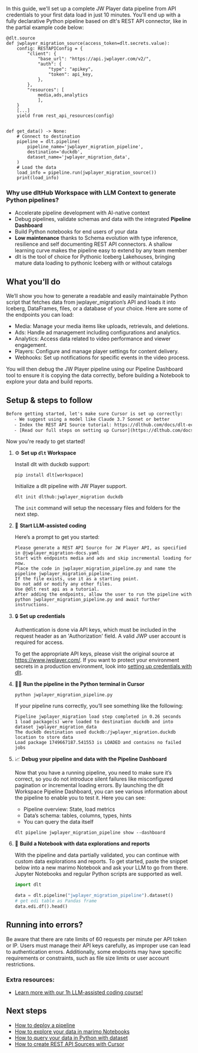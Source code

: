 In this guide, we'll set up a complete JW Player data pipeline from API credentials to your first data load in just 10 minutes. You'll end up with a fully declarative Python pipeline based on dlt's REST API connector, like in the partial example code below:

```python-outcome
@dlt.source
def jwplayer_migration_source(access_token=dlt.secrets.value):
    config: RESTAPIConfig = {
        "client": {
            "base_url": "https://api.jwplayer.com/v2/",
            "auth": {
                "type": "apikey",
                "token": api_key,
            },
        },
        "resources": [
            media,ads,analytics
            ],
    }
    [...]
    yield from rest_api_resources(config)


def get_data() -> None:
    # Connect to destination
    pipeline = dlt.pipeline(
        pipeline_name='jwplayer_migration_pipeline',
        destination='duckdb',
        dataset_name='jwplayer_migration_data', 
    )
    # Load the data
    load_info = pipeline.run(jwplayer_migration_source())
    print(load_info) 
```

### Why use dltHub Workspace with LLM Context to generate Python pipelines?

- Accelerate pipeline development with AI-native context
- Debug pipelines, validate schemas and data with the integrated **Pipeline Dashboard**
- Build Python notebooks for end users of your data
- **Low maintenance** thanks to Schema evolution with type inference, resilience and self documenting REST API connectors. A shallow learning curve makes the pipeline easy to extend by any team member
- dlt is the tool of choice for Pythonic Iceberg Lakehouses, bringing mature data loading to pythonic Iceberg with or without catalogs

## What you’ll do

We’ll show you how to generate a readable and easily maintainable Python script that fetches data from jwplayer_migration’s API and loads it into Iceberg, DataFrames, files, or a database of your choice. Here are some of the endpoints you can load:

- Media: Manage your media items like uploads, retrievals, and deletions.
- Ads: Handle ad management including configurations and analytics.
- Analytics: Access data related to video performance and viewer engagement.
- Players: Configure and manage player settings for content delivery.
- Webhooks: Set up notifications for specific events in the video process.

You will then debug the JW Player pipeline using our Pipeline Dashboard tool to ensure it is copying the data correctly, before building a Notebook to explore your data and build reports.

## Setup & steps to follow

```default
Before getting started, let's make sure Cursor is set up correctly:
   - We suggest using a model like Claude 3.7 Sonnet or better
   - Index the REST API Source tutorial: https://dlthub.com/docs/dlt-ecosystem/verified-sources/rest_api/ and add it to context as **@dlt rest api**
   - [Read our full steps on setting up Cursor](https://dlthub.com/docs/dlt-ecosystem/llm-tooling/cursor-restapi#23-configuring-cursor-with-documentation)
```

Now you're ready to get started!

1. ⚙️ **Set up `dlt` Workspace**
    
    Install dlt with duckdb support:
    ```shell
    pip install dlt[workspace]
    ```

    Initialize a dlt pipeline with JW Player support.
    ```shell
    dlt init dlthub:jwplayer_migration duckdb
    ```

    The `init` command will setup the necessary files and folders for the next step.
    
2. 🤠 **Start LLM-assisted coding**
    
    Here’s a prompt to get you started:
    
    ```prompt
    Please generate a REST API Source for JW Player API, as specified in @jwplayer_migration-docs.yaml 
    Start with endpoints media and ads and skip incremental loading for now. 
    Place the code in jwplayer_migration_pipeline.py and name the pipeline jwplayer_migration_pipeline. 
    If the file exists, use it as a starting point. 
    Do not add or modify any other files. 
    Use @dlt rest api as a tutorial. 
    After adding the endpoints, allow the user to run the pipeline with python jwplayer_migration_pipeline.py and await further instructions.
    ```

    
3. 🔒 **Set up credentials** 
    
    Authentication is done via API keys, which must be included in the request header as an 'Authorization' field. A valid JWP user account is required for access.
    
    To get the appropriate API keys, please visit the original source at https://www.jwplayer.com/.
    If you want to protect your environment secrets in a production environment, look into [setting up credentials with dlt](https://dlthub.com/docs/walkthroughs/add_credentials).
    
4. 🏃‍♀️ **Run the pipeline in the Python terminal in Cursor**
    
    ```shell
    python jwplayer_migration_pipeline.py
    ```
    
    If your pipeline runs correctly, you’ll see something like the following:
    
    ```shell
    Pipeline jwplayer_migration load step completed in 0.26 seconds
    1 load package(s) were loaded to destination duckdb and into dataset jwplayer_migration_data
    The duckdb destination used duckdb:/jwplayer_migration.duckdb location to store data
    Load package 1749667187.541553 is LOADED and contains no failed jobs
    ```
    
5. 📈 **Debug your pipeline and data with the Pipeline Dashboard**

    Now that you have a running pipeline, you need to make sure it’s correct, so you do not introduce silent failures like misconfigured pagination or incremental loading errors. By launching the dlt Workspace Pipeline Dashboard, you can see various information about the pipeline to enable you to test it. Here you can see:
    - Pipeline overview: State, load metrics
    - Data’s schema: tables, columns, types, hints
    - You can query the data itself
    
    ```shell
    dlt pipeline jwplayer_migration_pipeline show --dashboard
    ```
    
6. 🐍 **Build a Notebook with data explorations and reports**

    With the pipeline and data partially validated, you can continue with custom data explorations and reports. To get started, paste the snippet below into a new marimo Notebook and ask your LLM to go from there. Jupyter Notebooks and regular Python scripts are supported as well.

    
    ```python
    import dlt

   data = dlt.pipeline("jwplayer_migration_pipeline").dataset()
   # get edi table as Pandas frame
   data.edi.df().head()
    ```

## Running into errors?

Be aware that there are rate limits of 60 requests per minute per API token or IP. Users must manage their API keys carefully, as improper use can lead to authentication errors. Additionally, some endpoints may have specific requirements or constraints, such as file size limits or user account restrictions.

### Extra resources:

- [Learn more with our 1h LLM-assisted coding course!](https://www.youtube.com/watch?v=GGid70rnJuM)

## Next steps

- [How to deploy a pipeline](https://dlthub.com/docs/walkthroughs/deploy-a-pipeline)
- [How to explore your data in marimo Notebooks](https://dlthub.com/docs/general-usage/dataset-access/marimo)
- [How to query your data in Python with dataset](https://dlthub.com/docs/general-usage/dataset-access/dataset)
- [How to create REST API Sources with Cursor](https://dlthub.com/docs/dlt-ecosystem/llm-tooling/cursor-restapi)